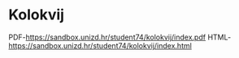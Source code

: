 # Kolokvij

PDF-https://sandbox.unizd.hr/student74/kolokvij/index.pdf
HTML-https://sandbox.unizd.hr/student74/kolokvij/index.html

